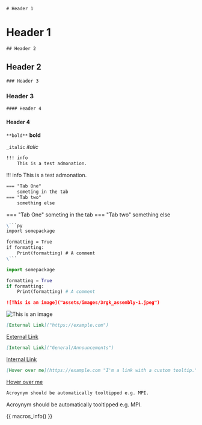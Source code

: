 `# Header 1`

# Header 1

`## Header 2`

## Header 2

`### Header 3`

### Header 3

`#### Header 4`

#### Header 4

`**bold**`
**bold**

`_italic`
_italic_

```md
!!! info
    This is a test admonation.
```

!!! info
    This is a test admonation.

```md
=== "Tab One"
    someting in the tab
=== "Tab two"
    something else
```

=== "Tab One"
    someting in the tab
=== "Tab two"
    something else

```md
\```py
import somepackage

formatting = True
if formatting:
    Print(formatting) # A comment
\```
``` 

```python
import somepackage

formatting = True
if formatting:
    Print(formatting) # A comment
```

```md
![This is an image]("assets/images/3rgk_assembly-1.jpeg")
```

![This is an image]("assets/images/3rgk_assembly-1.jpeg")

```md
[External Link]("https://example.com")

```

[External Link]("https://example.com")

```md
[Internal Link]("General/Announcements")

```

[Internal Link]("General/Announcements")

```md
[Hover over me](https://example.com "I'm a link with a custom tooltip.")
```

[Hover over me](https://example.com "I'm a link with a custom tooltip.")


```md
Acroynym should be automatically tooltipped e.g. MPI.
```

Acroynym should be automatically tooltipped e.g. MPI.


{{ macros_info() }}